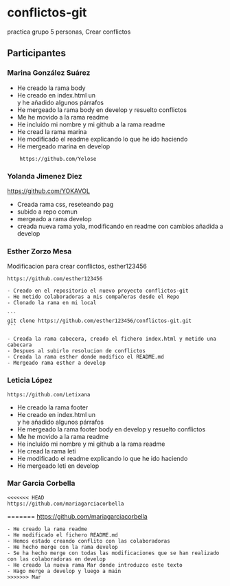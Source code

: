 # conflictos-git

practica grupo 5 personas, Crear conflictos

## Participantes

### Marina González Suárez

- He creado la rama body
- He creado en index.html un <main> y he añadido algunos párrafos
- He mergeado la rama body en develop y resuelto conflictos
- Me he movido a la rama readme
- He incluído mi nombre y mi github a la rama readme
- He cread la rama marina
- He modificado el readme explicando lo que he ido haciendo
- He mergeado marina en develop

```
    https://github.com/Yelose
```

### Yolanda Jimenez Diez

https://github.com/YOKAVOL

- Creada rama css, reseteando pag
- subido a repo comun
- mergeado a rama develop
- creada nueva rama yola, modificando en readme con cambios
  añadida a develop

### Esther Zorzo Mesa

Modificacion para crear conflictos, esther123456

```
https://github.com/esther123456
```

    - Creado en el repositorio el nuevo proyecto conflictos-git
    - He metido colaboradoras a mis compañeras desde el Repo
    - Clonado la rama en mi local 

    ```
    git clone https://github.com/esther123456/conflictos-git.git
    ```

    - Creada la rama cabecera, creado el fichero index.html y metido una cabecara
    - Despues al subirlo resolucion de conflictos
    - Creada la rama esther donde modifico el README.md
    - Mergeado rama esther a develop

### Leticia López

```
https://github.com/Letixana
```
- He creado la rama footer
- He creado en index.html un <footer> y he añadido algunos párrafos
- He mergeado la rama footer body en develop y resuelto conflictos
- Me he movido a la rama readme
- He incluído mi nombre y mi github a la rama readme
- He cread la rama leti
- He modificado el readme explicando lo que he ido haciendo
- He mergeado leti en develop


### Mar Garcia Corbella

```
<<<<<<< HEAD
https://github.com/mariagarciacorbella
```
=======
https://github.com/mariagarciacorbella 
```
- He creado la rama readme
- He modificado el fichero README.md
- Hemos estado creando conflito con las colaboradoras
- He hecho merge con la rama develop
- Se ha hecho merge con todas las modificaciones que se han realizado con las colaboradoras en develop
- He creado la nueva rama Mar donde introduzco este texto
- Hago merge a develop y luego a main
>>>>>>> Mar
